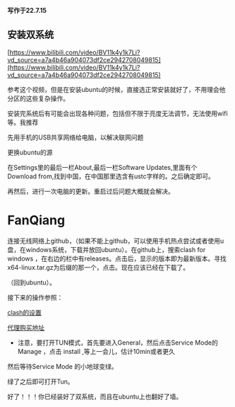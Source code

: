 **写作于22.7.15**

## 安装双系统

[https://www.bilibili.com/video/BV11k4y1k7Li?vd_source=a7a4b46a904073df2ce2942708049815](https://www.bilibili.com/video/BV11k4y1k7Li?vd_source=a7a4b46a904073df2ce2942708049815)

参考这个视频，但是在安装ubuntu的时候，直接选正常安装就好了，不用理会他分区的这些复杂操作。

安装完系统后有可能会出现各种问题，包括但不限于亮度无法调节，无法使用wifi等。我推荐

先用手机的USB共享网络给电脑，以解决联网问题

更换ubuntu的源

在Settings里的最后一栏About,最后一栏Software Updates,里面有个Download from,找到中国，在中国那里选含有ustc字样的。之后确定即可。

再然后，进行一次电脑的更新。重启过后问题大概就会解决。

# FanQiang

连接无线网络上github，（如果不能上github，可以使用手机热点尝试或者使用u盘，在windows系统，下载并放回ubuntu）。在github上，搜索clash for windows ，在右边的栏中有releases。点击后，显示的版本即为最新版本。寻找x64-linux.tar.gz为后缀的那一个，点击。现在应该已经在下载了。

（回到ubuntu）。

接下来的操作参照：


[clash的设置](https://www.cnblogs.com/Jiang13537/p/15571504.html)


[代理购买地址](https://my.pokcloud.com/clientarea.php)


* 注意，要打开TUN模式，首先要进入General，然后点击Service Mode的Manage ，点击 install ,等上一会儿，估计10min或者更久

然后等待Service Mode 的小地球变绿。

绿了之后即可打开Tun。

好了！！！你已经装好了双系统，而且在ubuntu上也翻好了墙。
